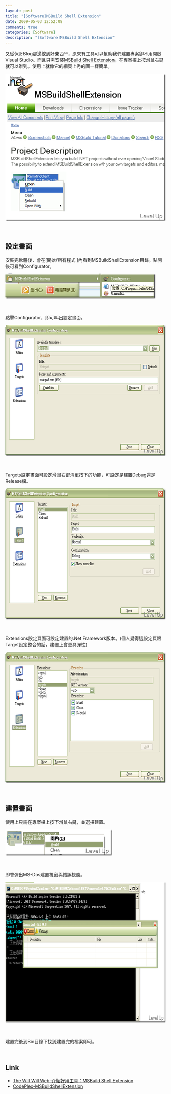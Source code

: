 ```yaml
---
layout: post
title: "[Software]MSBuild Shell Extension"
date: 2009-05-03 12:52:08
comments: true
categories: [Software]
description: "[Software]MSBuild Shell Extension"
---
```

<p>又從保哥Blog</a>那邊挖到好東西^^，原來有工具可以幫助我們建置專案卻不用開啟Visual Studio。而且只需安裝<a target="_blank" href="http://www.codeplex.com/msbuildshellex">MSBuild Shell Extension</a>，在專案檔上按滑鼠右鍵就可以辦到。使用上就像它的網頁上秀的圖一樣簡單。</p><p><a href="http://files.dotblogs.com.tw/larrynung/0905/MSBuildShellExtension_2277/image_2.png"><img style="border-right-width: 0px; border-top-width: 0px; border-bottom-width: 0px; border-left-width: 0px" border="0" alt="image" width="525" height="461" src="\images\posts\8275\image_thumb.png" /></a></p><p> </p><h2>設定畫面</h2><p>安裝完軟體後，會在[開始/所有程式 ]內看到MSBuildShellExtension目錄。點開後可看到Configurator。</p><p><a href="http://files.dotblogs.com.tw/larrynung/0905/MSBuildShellExtension_2277/image_4.png"><img style="border-bottom: 0px; border-left: 0px; border-top: 0px; border-right: 0px" border="0" alt="image" width="472" height="79" src="\images\posts\8275\image_thumb_1.png" /></a></p><p> </p><p>點擊Configurator，即可叫出設定畫面。</p><p><a href="http://files.dotblogs.com.tw/larrynung/0905/MSBuildShellExtension_2277/image_6.png"><img style="border-bottom: 0px; border-left: 0px; border-top: 0px; border-right: 0px" border="0" alt="image" width="617" height="410" src="\images\posts\8275\image_thumb_2.png" /></a></p><p> </p><p>Targets設定畫面可設定滑鼠右鍵清單按下的功能，可設定是建置Debug還是Release檔。</p><p><a href="http://files.dotblogs.com.tw/larrynung/0905/MSBuildShellExtension_2277/image_8.png"><img style="border-bottom: 0px; border-left: 0px; border-top: 0px; border-right: 0px" border="0" alt="image" width="617" height="410" src="\images\posts\8275\image_thumb_3.png" /></a></p><p> </p><p>Extensions設定頁面可設定建置的.Net Framework版本。(個人覺得這設定頁跟Target設定整合的話，建置上會更具彈性)</p><p><a href="http://files.dotblogs.com.tw/larrynung/0905/MSBuildShellExtension_2277/image_10.png"><img style="border-bottom: 0px; border-left: 0px; border-top: 0px; border-right: 0px" border="0" alt="image" width="617" height="410" src="\images\posts\8275\image_thumb_4.png" /></a></p><p> </p><h2>建置畫面</h2><p>使用上只需在專案檔上按下滑鼠右鍵，並選擇建置。</p><p><a href="http://files.dotblogs.com.tw/larrynung/0905/MSBuildShellExtension_2277/image_12.png"><img style="border-bottom: 0px; border-left: 0px; border-top: 0px; border-right: 0px" border="0" alt="image" width="336" height="83" src="\images\posts\8275\image_thumb_5.png" /></a></p><p> </p><p>即會彈出MS-Dos建置視窗與錯誤視窗。</p><p><a href="http://files.dotblogs.com.tw/larrynung/0905/MSBuildShellExtension_2277/image_14.png"><img style="border-bottom: 0px; border-left: 0px; border-top: 0px; border-right: 0px" border="0" alt="image" width="792" height="441" src="\images\posts\8275\image_thumb_6.png" /></a></p><p> </p><p>建置完後到Bin目錄下找到建置完的檔案即可。</p><p> </p><h2>Link</h2><ul><li><a target="_blank" href="http://blog.miniasp.com/post/2009/04/Useful-tools-MSBuild-Shell-Extension.aspx">The Will Will Web-介紹好用工具：MSBuild Shell Extension</a></li><li><a target="_blank" href="http://www.codeplex.com/msbuildshellex">CodePlex-MSBuildShellExtension</li></ul>
